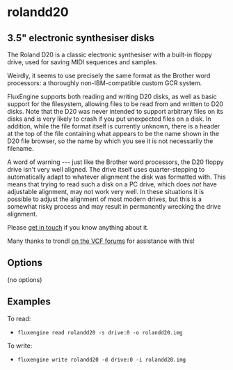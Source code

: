 rolandd20
====
## 3.5" electronic synthesiser disks
<!-- This file is automatically generated. Do not edit. -->

The Roland D20 is a classic electronic synthesiser with a built-in floppy
drive, used for saving MIDI sequences and samples.

Weirdly, it seems to use precisely the same format as the Brother word
processors: a thoroughly non-IBM-compatible custom GCR system.

FluxEngine supports both reading and writing D20 disks, as well as basic support
for the filesystem, allowing files to be read from and written to D20 disks.
Note that the D20 was never intended to support arbitrary files on its disks and
is very likely to crash if you put unexpected files on a disk. In addition,
while the file format itself is currently unknown, there is a header at the top
of the file containing what appears to be the name shown in the D20 file
browser, so the name by which you see it is not necessarily the filename.

A word of warning --- just like the Brother word processors, the D20 floppy
drive isn't very well aligned. The drive itself uses quarter-stepping to
automatically adapt to whatever alignment the disk was formatted with. This
means that trying to read such a disk on a PC drive, which does _not_ have
adjustable alignment, may not work very well. In these situations it is possible
to adjust the alignment of most modern drives, but this is a somewhat risky
process and may result in permanently wrecking the drive alignment.

Please [get in touch](https://github.com/davidgiven/fluxengine/issues/new) if
you know anything about it.

Many thanks to trondl [on the VCF
forums](https://forum.vcfed.org/index.php?threads/roland-d-20-decoding-the-mysterious-floppy-format.1243226/)
for assistance with this! 

## Options

(no options)

## Examples

To read:

  - `fluxengine read rolandd20 -s drive:0 -o rolandd20.img`

To write:

  - `fluxengine write rolandd20 -d drive:0 -i rolandd20.img`

